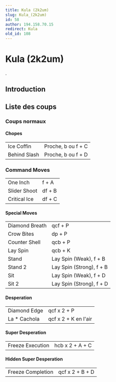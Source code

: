 ```yaml
---
title: Kula (2k2um)
slug: Kula_(2k2um)
id: 58
author: 194.158.70.15
redirect: Kula
old_id: 108
---
```


# Kula (2k2um)

.

## Introduction

## Liste des coups

### Coups normaux

#### Chopes

|              |                    |
|--------------|--------------------|
| Ice Coffin   | Proche, b ou f + C |
| Behind Slash | Proche, b ou f + D |

### Command Moves

|              |        |
|--------------|--------|
| One Inch     | f + A  |
| Slider Shoot | df + B |
| Critical Ice | df + C |

#### Special Moves

|                |                          |
|----------------|--------------------------|
| Diamond Breath | qcf + P                  |
| Crow Bites     | dp + P                   |
| Counter Shell  | qcb + P                  |
| Lay Spin       | qcb + K                  |
| Stand          | Lay Spin (Weak), f + B   |
| Stand 2        | Lay Spin (Strong), f + B |
| Sit            | Lay Spin (Weak), f + D   |
| Sit 2          | Lay Spin (Strong), f + D |

#### Desperation

|               |                      |
|---------------|----------------------|
| Diamond Edge  | qcf x 2 + P          |
| La \* Cachola | qcf x 2 + K en l'air |

#### Super Desperation

|                  |                 |
|------------------|-----------------|
| Freeze Execution | hcb x 2 + A + C |

#### Hidden Super Desperation

|                   |                 |
|-------------------|-----------------|
| Freeze Completion | qcf x 2 + B + D |
